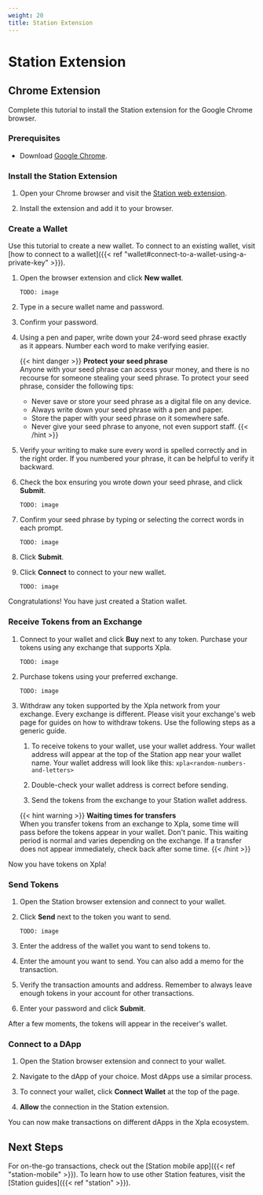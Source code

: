 ```yaml
---
weight: 20 
title: Station Extension
---
```


# Station Extension

## Chrome Extension

Complete this tutorial to install the Station extension for the Google Chrome browser.

### Prerequisites

- Download [Google Chrome](https://www.google.com/chrome/).

### Install the Station Extension

1. Open your Chrome browser and visit the [Station web extension](https://chrome.google.com/webstore/detail/xpla-station/aiifbnbfobpmeekipheeijimdpnlpgpp).

1. Install the extension and add it to your browser.

### Create a Wallet

Use this tutorial to create a new wallet. To connect to an existing wallet, visit [how to connect to a wallet]({{< ref "wallet#connect-to-a-wallet-using-a-private-key" >}}).

1. Open the browser extension and click **New wallet**.

   ```
   TODO: image
   ```

1. Type in a secure wallet name and password.

1. Confirm your password.

1. Using a pen and paper, write down your 24-word seed phrase exactly as it appears. Number each word to make verifying easier.

   {{< hint danger >}}
   **Protect your seed phrase**  
   Anyone with your seed phrase can access your money, and there is no recourse for someone stealing your seed phrase. To protect your seed phrase, consider the following tips:
   - Never save or store your seed phrase as a digital file on any device.
   - Always write down your seed phrase with a pen and paper.
   - Store the paper with your seed phrase on it somewhere safe.
   - Never give your seed phrase to anyone, not even support staff.
   {{< /hint >}}

1. Verify your writing to make sure every word is spelled correctly and in the right order. If you numbered your phrase, it can be helpful to verify it backward.

1. Check the box ensuring you wrote down your seed phrase, and click **Submit**.

   ```
   TODO: image
   ```

1. Confirm your seed phrase by typing or selecting the correct words in each prompt.

   ```
   TODO: image
   ```

1. Click **Submit**.

1. Click **Connect** to connect to your new wallet.

   ```
   TODO: image
   ```

Congratulations! You have just created a Station wallet.

### Receive Tokens from an Exchange

1. Connect to your wallet and click **Buy** next to any token. Purchase your tokens using any exchange that supports Xpla.

   ```
   TODO: image
   ```

1. Purchase tokens using your preferred exchange.

   ```
   TODO: image
   ```

1. Withdraw any token supported by the Xpla network from your exchange. Every exchange is different. Please visit your exchange's web page for guides on how to withdraw tokens. Use the following steps as a generic guide.

    1. To receive tokens to your wallet, use your wallet address. Your wallet address will appear at the top of the Station app near your wallet name. Your wallet address will look like this: `xpla<random-numbers-and-letters>`

    1. Double-check your wallet address is correct before sending.

    1. Send the tokens from the exchange to your Station wallet address.

   {{< hint warning >}}
   **Waiting times for transfers**  
   When you transfer tokens from an exchange to Xpla, some time will pass before the tokens appear in your wallet. Don't panic. This waiting period is normal and varies depending on the exchange. If a transfer does not appear immediately, check back after some time.
   {{< /hint >}}

Now you have tokens on Xpla!

### Send Tokens

1. Open the Station browser extension and connect to your wallet.

1. Click **Send** next to the token you want to send.

   ```
   TODO: image
   ```

1. Enter the address of the wallet you want to send tokens to.

1. Enter the amount you want to send. You can also add a memo for the transaction.

1. Verify the transaction amounts and address. Remember to always leave enough tokens in your account for other transactions.

1.  Enter your password and click **Submit**.

After a few moments, the tokens will appear in the receiver's wallet.

### Connect to a DApp

1. Open the Station browser extension and connect to your wallet.

1. Navigate to the dApp of your choice. Most dApps use a similar process.

1. To connect your wallet, click **Connect Wallet** at the top of the page.

1. **Allow** the connection in the Station extension. 

You can now make transactions on different dApps in the Xpla ecosystem.

## Next Steps

For on-the-go transactions, check out the [Station mobile app]({{< ref "station-mobile" >}}). To learn how to use other Station features, visit the [Station guides]({{< ref "station" >}}).
